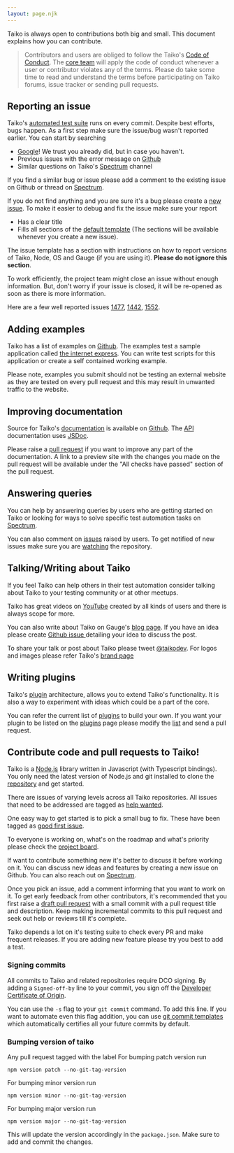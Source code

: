 ```yaml
---
layout: page.njk
---
```


Taiko is always open to contributions both big and small. This document explains 
how you can contribute.

> Contributors and users are obliged to follow the Taiko's [Code of Conduct](https://github.com/getgauge/taiko/blob/master/CODE_OF_CONDUCT.md). The [core team](https://github.com/orgs/getgauge/teams/core) will apply the code of conduct whenever a user
or contributor violates any of the terms. Please do take some time to read and understand the terms before participating on 
Taiko forums, issue tracker or sending pull requests. 

## Reporting an issue

Taiko's [automated test suite](https://github.com/getgauge/taiko/tree/master/test) runs on every commit. Despite best efforts, bugs happen. As a first step make sure the issue/bug wasn't reported earlier. You can start by searching

* [Google](google)! We trust you already did, but in case you haven't.
* Previous issues with the error message on [Github](https://github.com/getgauge/taiko/issues)
* Similar questions on Taiko's [Spectrum](https://spectrum.chat/gauge?tab=posts) channel

If you find a similar bug or issue please add a comment to the existing issue on Github or
thread on [Spectrum](https://spectrum.chat/gauge?tab=posts).

If you do not find anything and you are sure it's a bug please create a [new issue](https://github.com/getgauge/taiko/issues). To make it easier to debug and fix the issue make sure your report

* Has a clear title
* Fills all sections of the [default template](https://github.com/getgauge/taiko/blob/master/.github/issue_template.md) (The sections will be available whenever you create a new issue). 

The issue template has a section with instructions on how to report versions of
Taiko, Node, OS and Gauge (if you are using it). **Please do not ignore this section**. 

To work efficiently, the project team might close an issue without enough information. But, don't
worry if your issue is closed, it will be re-opened as soon as there is more information. 

Here are a few well reported issues [1477](https://github.com/getgauge/taiko/issues/1477), [1442](https://github.com/getgauge/taiko/issues/1442), [1552](https://github.com/getgauge/taiko/issues/1552).

## Adding examples

Taiko has a list of examples on [Github](https://github.com/getgauge/taiko/tree/master/examples). 
The examples test a sample application called [the internet express](https://github.com/getgauge-contrib/the-internet-express). You can write test scripts for this application or create a self contained working example. 

Please note, examples you submit should not be testing an external website as they are tested on 
every pull request and this may result in unwanted traffic to the website.

## Improving documentation

Source for Taiko's [documentation](https://docs.taiko.dev) is available on [Github](https://github.com/getgauge/taiko/tree/master/docs). The [API](https://github.com/getgauge/taiko/blob/f98acd6f70ae5c3ad76097455e3f78a9ec461d55/lib/taiko.js#L255) documentation uses [JSDoc](https://github.com/documentationjs/documentation/blob/master/docs/GETTING_STARTED.md#the-essentials). 

Please raise a [pull request](https://docs.github.com/en/free-pro-team@latest/github/collaborating-with-issues-and-pull-requests/about-pull-requests) if you want to improve any part of the documentation. A link to a preview site with the changes 
you made on the pull request will be available under the "All checks have passed" section of the pull request.

## Answering queries

You can help by answering queries by users who are getting started on Taiko or looking for ways to solve specific 
test automation tasks on [Spectrum](https://spectrum.chat/gauge?tab=posts).

You can also comment on [issues](https://github.com/getgauge/taiko/issues) raised by users. 
To get notified of new issues make sure you are [watching](https://docs.github.com/en/free-pro-team@latest/github/getting-started-with-github/be-social#watching-a-repository) the repository.

## Talking/Writing about Taiko

If you feel Taiko can help others in their test automation consider talking about Taiko to your testing community or at other meetups. 

Taiko has great videos on [YouTube](https://www.youtube.com/results?search_query=taiko+testing) created by all kinds of users and there is always scope for more. 

You can also write about Taiko on Gauge's [blog page](https://github.com/getgauge/gauge.org/tree/master/source/posts). If you have an idea please create [Github issue ](https://github.com/getgauge/gauge.org/issues) detailing your idea to discuss the post.

To share your talk or post about Taiko please tweet [@taikodev](https://twitter.com/taikodev). For logos and images please refer Taiko's [brand page](https://brand.taiko.dev)

## Writing plugins

Taiko's [plugin](https://github.com/getgauge/taiko/wiki/Taiko-Plugin) architecture, allows you to 
extend Taiko's functionality. It is also a way to experiment with ideas which could be a part of the
core. 

You can refer the current list of [plugins](https://docs.taiko.dev/plugins/) to build your own. If you
want your plugin to be listed on the [plugins](https://docs.taiko.dev/plugins/) page please modify the
[list](https://github.com/getgauge/taiko/blob/master/docs/plugins.md) and send a pull request. 

## Contribute code and pull requests to Taiko! 

Taiko is a [Node.js](https://nodejs.org/en/) library written in Javascript (with Typescript bindings). You only need 
the latest version of Node.js and git installed to clone the [repository](https://github.com/getgauge/taiko)
and get started.

There are issues of varying levels across all Taiko repositories. All issues that 
need to be addressed are tagged as [help wanted](https://github.com/getgauge/taiko/labels/help%20wanted). 

One easy way to get started is to pick a small bug to fix. 
These have been tagged as [good first issue](https://github.com/getgauge/taiko/labels/good%20first%20issue).

To everyone is working on, what's on the roadmap and what's priority please check the
[project board](https://github.com/orgs/getgauge/projects/6?card_filter_query=repo%3Agetgauge%2Ftaiko).

If want to contribute something new it's better to discuss it before working on it. You 
can discuss new ideas and features by creating a new issue on Github. You can also reach 
out on [Spectrum](https://spectrum.chat/taiko).

Once you pick an issue, add a comment informing that you want to work on it. To get 
early feedback from other contributors, it's recommended that you first raise a [draft pull 
request](https://docs.github.com/en/free-pro-team@latest/github/collaborating-with-issues-and-pull-requests/about-pull-requests#draft-pull-requests) with a small commit with a pull request title and description. Keep making
incremental commits to this pull request and seek out help or reviews till it's complete.

Taiko depends a lot on it's testing suite to check every PR and make frequent releases. If you are adding new feature please try you best to add a test.

### Signing commits

All commits to Taiko and related repositories require DCO signing. By adding a `Signed-off-by` 
line to your commit, you sign off the [Developer Certificate of Origin](https://developercertificate.org/). 

You can use the `-s` flag to your `git commit` command. To add this line. If you want to automate even this flag addition, you can use [git commit templates](https://git-scm.com/docs/git-commit#Documentation/git-commit.txt---templateltfilegt) which 
automatically certifies all your future commits by default.

### Bumping version of taiko

Any pull request tagged with the label 
For bumping patch version run

    npm version patch --no-git-tag-version

For bumping minor version run

    npm version minor --no-git-tag-version

For bumping major version run

    npm version major --no-git-tag-version

This will update the version accordingly in the `package.json`. 
Make sure to add and commit the changes.
